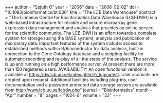 +++
author = "Spjuth O"
year = "2006"
date = "2006-02-02"
doi = "10.1093/bioinformatics/btl036"
title = "The LCB Data Warehouse"
abstract = "The Linnaeus Centre for Bioinformatics Data Warehouse (LCB-DWH) is a web-based infrastructure for reliable and secure microarray gene expression data management and analysis that provides an online service for the scientific community. The LCB-DWH is an effort towards a complete system for storage (using the BASE system), analysis and publication of microarray data. Important features of the system include: access to established methods within R/Bioconductor for data analysis, built-in connection to the Gene Ontology database and a scripting facility for automatic recording and re-play of all the steps of the analysis. The service is up and running on a high performance server. At present there are more than 150 registered users. AVAILABILITY: An open functional version is available at https://dw.lcb.uu.se/index.phtml?i_login=test. User accounts are created upon request. Additional facilities including plug-ins, user documentation and a password protected data storage system are available from http://www.lcb.uu.se/lcbdw.php"
journal = "Bioinformatics"
month = "Apr"
number = "8"
pages = "1024-6"
volume = "22"
+++

